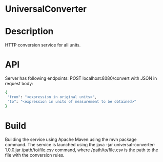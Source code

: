 # UniversalConverter

# Description
HTTP conversion service for all units.
# API
Server has following endpoints:
POST localhost:8080/convert with JSON in request body:
```bash
{
 "from": "<expression in original units>",
 "to": "<expression in units of measurement to be obtained>"
}
```
# Build
Building the service using Apache Maven using the mvn package command.
The service is launched using the java -jar universal-converter-1.0.0.jar /path/to/file.csv command, where /path/to/file.csv is the path to the file with the conversion rules.
